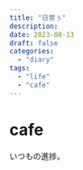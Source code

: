 ```yaml
---
title: "日常ぅ"
description:
date: 2023-08-13
draft: false
categories:
  - "diary"
tags:
  - "life"
  - "cafe"
---
```


# cafe

いつもの進捗。
